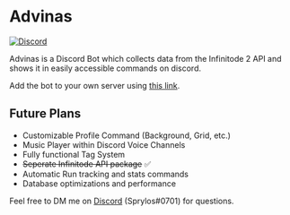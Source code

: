 # Advinas

[![Discord](https://discordapp.com/api/guilds/590288287864848387/embed.png)](https://discord.gg/hESyUZA)

Advinas is a Discord Bot which collects data from the Infinitode 2 API and shows it in easily accessible commands on discord.

Add the bot to your own server using [this link](https://discord.com/api/oauth2/authorize?client_id=824289599065030756&permissions=309238025280&scope=bot%20applications.commands).

## Future Plans

-   Customizable Profile Command (Background, Grid, etc.)
-   Music Player within Discord Voice Channels
-   Fully functional Tag System
-   ~~Seperate Infinitode API package~~ ✅
-   Automatic Run tracking and stats commands
-   Database optimizations and performance

Feel free to DM me on [Discord](https://discord.gg/hESyUZA) (Sprylos#0701) for questions.
